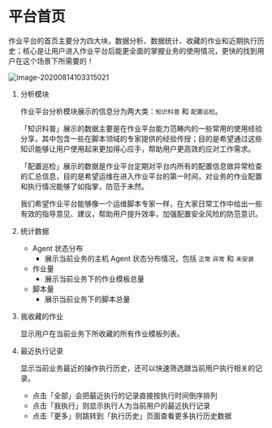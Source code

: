 # 平台首页

作业平台的首页主要分为四大块，数据分析、数据统计、收藏的作业和近期执行历史；核心是让用户进入作业平台后能更全面的掌握业务的使用情况，更快的找到用户在这个场景下所需要的！

![image-20200814103315021](media/image-20200814103315021.png)

1. 分析模块

   作业平台分析模块展示的信息分为两大类：`知识科普` 和 `配置巡检`。

   「知识科普」展示的数据主要是在作业平台能力范畴内的一些常用的使用经验分享，其中包含一些在脚本领域的专家提供的经验传授；目的是希望通过这些知识能够让用户使用起来更加得心应手，帮助用户更高效的应对工作需求。

   「配置巡检」展示的数据是作业平台定期对平台内所有的配置信息做异常检查的汇总信息，目的是希望运维在进入作业平台的第一时间，对业务的作业配置和执行情况能够了如指掌，防范于未然。

   我们希望作业平台能够像一个运维脚本专家一样，在大家日常工作中给出一些有效的指导意见、建议，帮助用户提升效率，加强配置安全风险的防范意识。

2. 统计数据

   - Agent 状态分布
     - 展示当前业务的主机 Agent 状态分布情况，包括 `正常` `异常` 和 `未安装`
   - 作业量
     - 展示当前业务下的作业模板总量
   - 脚本量
     - 展示当前业务下的脚本总量

3. 我收藏的作业

   显示用户在当前业务下所收藏的所有作业模板列表。

4. 最近执行记录

   显示当前业务最近的操作执行历史，还可以快速筛选跟当前用户执行相关的记录。

   - 点击「全部」会把最近执行的记录直接按执行时间倒序排列
   - 点击「我执行」则显示执行人为当前用户的最近执行记录
   - 点击「更多」则跳转到「执行历史」页面查看更多执行历史数据